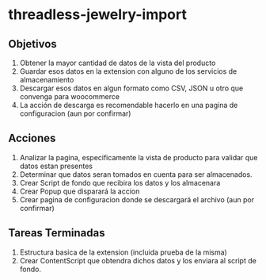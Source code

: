 # threadless-jewelry-import

## Objetivos

1. Obtener la mayor cantidad de datos de la vista del producto
2. Guardar esos datos en la extension con alguno de los servicios de almacenamiento
3. Descargar esos datos en algun formato como CSV, JSON u otro que convenga para woocommerce
4. La acción de descarga es recomendable hacerlo en una pagina de configuracion (aun por confirmar)

## Acciones

1. Analizar la pagina, especificamente la vista de producto para validar que datos estan presentes
2. Determinar que datos seran tomados en cuenta para ser almacenados.
3. Crear Script de fondo que recibira los datos y los almacenara
4. Crear Popup que disparará la accion
5. Crear pagina de configuracion donde se descargará el archivo (aun por confirmar)

## Tareas Terminadas

1. Estructura basica de la extension (incluida prueba de la misma)
2. Crear ContentScript que obtendra dichos datos y los enviara al script de fondo.
